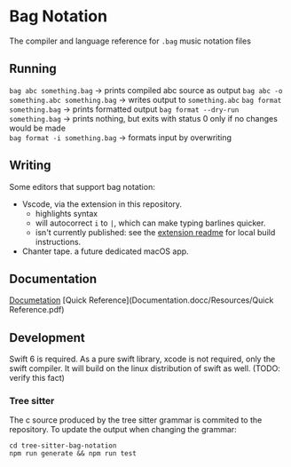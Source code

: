 # Bag Notation

The compiler and language reference for `.bag` music notation files

## Running

`bag abc something.bag` -> prints compiled abc source as output
`bag abc -o something.abc something.bag` -> writes output to `something.abc`
`bag format something.bag` -> prints formatted output 
`bag format --dry-run something.bag` -> prints nothing, but exits with status 0 only if no changes would be made  
`bag format -i something.bag` -> formats input by overwriting 

## Writing

Some editors that support bag notation:

* Vscode, via the extension in this repository. 
  - highlights syntax 
  - will autocorrect ` i ` to ` | `, which can make typing barlines quicker.
  - isn't currently published: see the [extension readme](vscode-extension/README.md) for local build instructions.
* Chanter tape. a future dedicated macOS app.

## Documentation

[Documetation](Documentation.docc/Documentation.md)
[Quick Reference](Documentation.docc/Resources/Quick Reference.pdf)

## Development

Swift 6 is required.
As a pure swift library, xcode is not required, only the swift compiler.
It will build on the linux distribution of swift as well. (TODO: verify this fact)
 
### Tree sitter

The c source produced by the tree sitter grammar is commited to the repository.
To update the output when changing the grammar:

```
cd tree-sitter-bag-notation
npm run generate && npm run test
```

